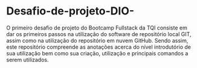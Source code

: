 # Desafio-de-projeto-DIO-
O primeiro desafio de projeto do Bootcamp Fullstack da TQI consiste em dar os primeiros passos na utilização do software de repositório local GIT, assim como na utilização do repositório em nuvem GitHub. Sendo assim, este repositório compreende as anotações acerca do nível introdutório de sua utilização bem como sua criação, utilização e principais comandos a serem utilizados.
